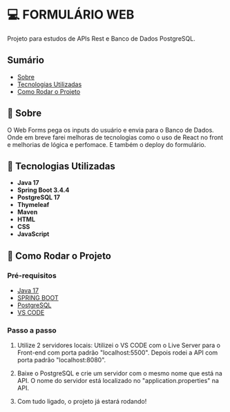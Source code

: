 # 💻 FORMULÁRIO WEB 

Projeto para estudos de APIs Rest e Banco de Dados PostgreSQL. 

## Sumário

- [Sobre](#sobre)
- [Tecnologias Utilizadas](#tecnologias-utilizadas)
- [Como Rodar o Projeto](#como-rodar-o-projeto)

## 📲 Sobre

O Web Forms pega os inputs do usuário e envia para o Banco de Dados. Onde em breve farei melhoras de tecnologias como o uso de React no front e melhorias de lógica e perfomace. E também o deploy do formulário.

## 📝 Tecnologias Utilizadas

- **Java 17**
- **Spring Boot 3.4.4**
- **PostgreSQL 17**
- **Thymeleaf**
- **Maven**
- **HTML**
- **CSS**
- **JavaScript**

## 📍 Como Rodar o Projeto

### Pré-requisitos

- [Java 17](https://adoptopenjdk.net/)
- [SPRING BOOT](https://start.spring.io/)
- [PostgreSQL](https://www.postgresql.org/)
- [VS CODE](https://code.visualstudio.com/)

### Passo a passo 

1. Utilize 2 servidores locais:
   Utilizei o VS CODE com o Live Server para o Front-end com porta padrão "localhost:5500".
   Depois rodei a API com porta padrão "localhost:8080".

2. Baixe o PostgreSQL e crie um servidor com o mesmo nome que está na API.
   O nome do servidor está localizado no "application.properties" na API.

3. Com tudo ligado, o projeto já estará rodando! 
